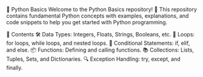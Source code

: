 🐍 Python Basics
Welcome to the Python Basics repository! 🚀
This repository contains fundamental Python concepts with examples, explanations, and code snippets to help you get started with Python programming.

📖 Contents
🛠️ Data Types: Integers, Floats, Strings, Booleans, etc.
🔁 Loops: for loops, while loops, and nested loops.
🤔 Conditional Statements: if, elif, and else.
📦 Functions: Defining and calling functions.
📚 Collections: Lists, Tuples, Sets, and Dictionaries.
🔍 Exception Handling: try, except, and finally.
